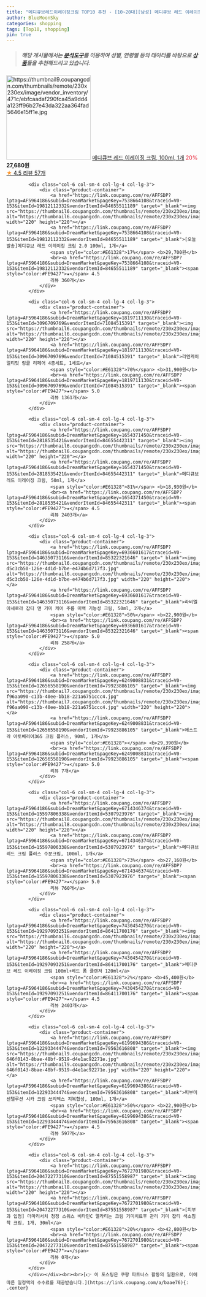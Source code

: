 ```yaml
---
title: "메디큐브레드이레이징크림 TOP10 추천 - [10~20대][남성] 메디큐브 레드 이레이징 크림, 100ml, 1개"
author: BlueMoonSky
categories: shopping
tags: [Top10, shopping]
pin: true
---
```


> ##### 해당 게시물에서는 [**분석도구**](https://itemscout.io/)를 이용하여 **성별**, **연령별** 등의 데이터를 바탕으로 [**상품**](https://link.coupang.com/a/baae76)들을 추천해드리고 있습니다.
<div class="container"><div class="row">
            <div class="col-6 col-sm-4 col-lg-4 col-lg-3">
                <div class="product-container">
                    <a href="https://link.coupang.com/re/AFFSDP?lptag=AF5964186&subid=DreamMarket&pageKey=1654371450&traceid=V0-153&itemId=13326473437&vendorItemId=84614518038" target="_blank"><img src="https://thumbnail9.coupangcdn.com/thumbnails/remote/230x230ex/image/vendor_inventory/471c/ebfcaadaf290fca45a9dd4a123ff96b27e43da322aa364fad5646e15ff1e.jpg" alt="https://thumbnail9.coupangcdn.com/thumbnails/remote/230x230ex/image/vendor_inventory/471c/ebfcaadaf290fca45a9dd4a123ff96b27e43da322aa364fad5646e15ff1e.jpg" width="220" height="220"></a>
                    <a href="https://link.coupang.com/re/AFFSDP?lptag=AF5964186&subid=DreamMarket&pageKey=1654371450&traceid=V0-153&itemId=13326473437&vendorItemId=84614518038" target="_blank">메디큐브 레드 이레이징 크림, 100ml, 1개</a>
                    <span style="color:#E61328">20%</span> <b>27,680원</b>
                    <br><a href="https://link.coupang.com/re/AFFSDP?lptag=AF5964186&subid=DreamMarket&pageKey=1654371450&traceid=V0-153&itemId=13326473437&vendorItemId=84614518038" target="_blank"><span style="color:#FE9427">★</span> 4.5
                    리뷰 57개</a>
                </div>
            </div>
            
            <div class="col-6 col-sm-4 col-lg-4 col-lg-3">
                <div class="product-container">
                    <a href="https://link.coupang.com/re/AFFSDP?lptag=AF5964186&subid=DreamMarket&pageKey=7538664108&traceid=V0-153&itemId=19812112332&vendorItemId=84655511189" target="_blank"><img src="https://thumbnail6.coupangcdn.com/thumbnails/remote/230x230ex/image/vendor_inventory/cae2/9edca42abdcd9dd648971e7efbc2a5905ce956b0fa198678bb5a267540d3.jpg" alt="https://thumbnail6.coupangcdn.com/thumbnails/remote/230x230ex/image/vendor_inventory/cae2/9edca42abdcd9dd648971e7efbc2a5905ce956b0fa198678bb5a267540d3.jpg" width="220" height="220"></a>
                    <a href="https://link.coupang.com/re/AFFSDP?lptag=AF5964186&subid=DreamMarket&pageKey=7538664108&traceid=V0-153&itemId=19812112332&vendorItemId=84655511189" target="_blank">[오늘발송]메디큐브 레드 이레이징 크림 2.0 100ml, 1개</a>
                    <span style="color:#E61328">17%</span> <b>29,700원</b>
                    <br><a href="https://link.coupang.com/re/AFFSDP?lptag=AF5964186&subid=DreamMarket&pageKey=7538664108&traceid=V0-153&itemId=19812112332&vendorItemId=84655511189" target="_blank"><span style="color:#FE9427">★</span> 4.5
                    리뷰 360개</a>
                </div>
            </div>
            
            <div class="col-6 col-sm-4 col-lg-4 col-lg-3">
                <div class="product-container">
                    <a href="https://link.coupang.com/re/AFFSDP?lptag=AF5964186&subid=DreamMarket&pageKey=1819711130&traceid=V0-153&itemId=3096709769&vendorItemId=71084515391" target="_blank"><img src="https://thumbnail6.coupangcdn.com/thumbnails/remote/230x230ex/image/vendor_inventory/46c2/d3f6fc721e8b77604d54a7b989e3e0099393e2a7995d4bd34ebdb0e021e0.jpg" alt="https://thumbnail6.coupangcdn.com/thumbnails/remote/230x230ex/image/vendor_inventory/46c2/d3f6fc721e8b77604d54a7b989e3e0099393e2a7995d4bd34ebdb0e021e0.jpg" width="220" height="220"></a>
                    <a href="https://link.coupang.com/re/AFFSDP?lptag=AF5964186&subid=DreamMarket&pageKey=1819711130&traceid=V0-153&itemId=3096709769&vendorItemId=71084515391" target="_blank">리엔케이 얼티밋 링클 리페어 4종세트, 1세트</a>
                    <span style="color:#E61328">70%</span> <b>31,900원</b>
                    <br><a href="https://link.coupang.com/re/AFFSDP?lptag=AF5964186&subid=DreamMarket&pageKey=1819711130&traceid=V0-153&itemId=3096709769&vendorItemId=71084515391" target="_blank"><span style="color:#FE9427">★</span> 5.0
                    리뷰 1361개</a>
                </div>
            </div>
            
            <div class="col-6 col-sm-4 col-lg-4 col-lg-3">
                <div class="product-container">
                    <a href="https://link.coupang.com/re/AFFSDP?lptag=AF5964186&subid=DreamMarket&pageKey=1654371450&traceid=V0-153&itemId=2818535421&vendorItemId=84655442311" target="_blank"><img src="https://thumbnail6.coupangcdn.com/thumbnails/remote/230x230ex/image/vendor_inventory/9c05/28cc33dfcd6f5b673556f16b56524d527536ef5f2cbd7c1818bc6d4aa238.jpg" alt="https://thumbnail6.coupangcdn.com/thumbnails/remote/230x230ex/image/vendor_inventory/9c05/28cc33dfcd6f5b673556f16b56524d527536ef5f2cbd7c1818bc6d4aa238.jpg" width="220" height="220"></a>
                    <a href="https://link.coupang.com/re/AFFSDP?lptag=AF5964186&subid=DreamMarket&pageKey=1654371450&traceid=V0-153&itemId=2818535421&vendorItemId=84655442311" target="_blank">메디큐브 레드 이레이징 크림, 50ml, 1개</a>
                    <span style="color:#E61328">81%</span> <b>18,930원</b>
                    <br><a href="https://link.coupang.com/re/AFFSDP?lptag=AF5964186&subid=DreamMarket&pageKey=1654371450&traceid=V0-153&itemId=2818535421&vendorItemId=84655442311" target="_blank"><span style="color:#FE9427">★</span> 4.5
                    리뷰 2403개</a>
                </div>
            </div>
            
            <div class="col-6 col-sm-4 col-lg-4 col-lg-3">
                <div class="product-container">
                    <a href="https://link.coupang.com/re/AFFSDP?lptag=AF5964186&subid=DreamMarket&pageKey=6936601617&traceid=V0-153&itemId=14635073116&vendorItemId=85322321646" target="_blank"><img src="https://thumbnail6.coupangcdn.com/thumbnails/remote/230x230ex/image/retail/images/4792720789507115-d5c3cb50-126e-4d1d-b7be-e474b6d717f3.jpg" alt="https://thumbnail6.coupangcdn.com/thumbnails/remote/230x230ex/image/retail/images/4792720789507115-d5c3cb50-126e-4d1d-b7be-e474b6d717f3.jpg" width="220" height="220"></a>
                    <a href="https://link.coupang.com/re/AFFSDP?lptag=AF5964186&subid=DreamMarket&pageKey=6936601617&traceid=V0-153&itemId=14635073116&vendorItemId=85322321646" target="_blank">라비엘 아세로라 잡티 앤 기미 케어 주름 미백 기능성 크림, 50ml, 2개</a>
                    <span style="color:#E61328">50%</span> <b>22,900원</b>
                    <br><a href="https://link.coupang.com/re/AFFSDP?lptag=AF5964186&subid=DreamMarket&pageKey=6936601617&traceid=V0-153&itemId=14635073116&vendorItemId=85322321646" target="_blank"><span style="color:#FE9427">★</span> 5.0
                    리뷰 258개</a>
                </div>
            </div>
            
            <div class="col-6 col-sm-4 col-lg-4 col-lg-3">
                <div class="product-container">
                    <a href="https://link.coupang.com/re/AFFSDP?lptag=AF5964186&subid=DreamMarket&pageKey=6249008831&traceid=V0-153&itemId=12656558190&vendorItemId=79923886105" target="_blank"><img src="https://thumbnail7.coupangcdn.com/thumbnails/remote/230x230ex/image/retail/images/974269076386460-f96aa090-c13b-40ee-bb18-221a6751ccc4.jpg" alt="https://thumbnail7.coupangcdn.com/thumbnails/remote/230x230ex/image/retail/images/974269076386460-f96aa090-c13b-40ee-bb18-221a6751ccc4.jpg" width="220" height="220"></a>
                    <a href="https://link.coupang.com/re/AFFSDP?lptag=AF5964186&subid=DreamMarket&pageKey=6249008831&traceid=V0-153&itemId=12656558190&vendorItemId=79923886105" target="_blank">에스트라 아토베리어365 크림 플러스, 90ml, 1개</a>
                    <span style="color:#E61328"></span> <b>29,390원</b>
                    <br><a href="https://link.coupang.com/re/AFFSDP?lptag=AF5964186&subid=DreamMarket&pageKey=6249008831&traceid=V0-153&itemId=12656558190&vendorItemId=79923886105" target="_blank"><span style="color:#FE9427">★</span> 5.0
                    리뷰 7개</a>
                </div>
            </div>
            
            <div class="col-6 col-sm-4 col-lg-4 col-lg-3">
                <div class="product-container">
                    <a href="https://link.coupang.com/re/AFFSDP?lptag=AF5964186&subid=DreamMarket&pageKey=6714346374&traceid=V0-153&itemId=15597806338&vendorItemId=5307923976" target="_blank"><img src="https://thumbnail8.coupangcdn.com/thumbnails/remote/230x230ex/image/vendor_inventory/5c6f/fc94b424877bef42235bd7a35a031df174184ff7fb77dc7303620105ef3d.jpg" alt="https://thumbnail8.coupangcdn.com/thumbnails/remote/230x230ex/image/vendor_inventory/5c6f/fc94b424877bef42235bd7a35a031df174184ff7fb77dc7303620105ef3d.jpg" width="220" height="220"></a>
                    <a href="https://link.coupang.com/re/AFFSDP?lptag=AF5964186&subid=DreamMarket&pageKey=6714346374&traceid=V0-153&itemId=15597806338&vendorItemId=5307923976" target="_blank">메디큐브 레드 크림 플러스 수분크림, 100ml, 1개</a>
                    <span style="color:#E61328">73%</span> <b>27,160원</b>
                    <br><a href="https://link.coupang.com/re/AFFSDP?lptag=AF5964186&subid=DreamMarket&pageKey=6714346374&traceid=V0-153&itemId=15597806338&vendorItemId=5307923976" target="_blank"><span style="color:#FE9427">★</span> 5.0
                    리뷰 760개</a>
                </div>
            </div>
            
            <div class="col-6 col-sm-4 col-lg-4 col-lg-3">
                <div class="product-container">
                    <a href="https://link.coupang.com/re/AFFSDP?lptag=AF5964186&subid=DreamMarket&pageKey=7430454270&traceid=V0-153&itemId=19297093251&vendorItemId=86411700176" target="_blank"><img src="https://thumbnail6.coupangcdn.com/thumbnails/remote/230x230ex/image/vendor_inventory/dd14/d80b25e04bdfb7310b32e99d25b1bf6ea7e5f231698578f1624ca2330f9d.jpg" alt="https://thumbnail6.coupangcdn.com/thumbnails/remote/230x230ex/image/vendor_inventory/dd14/d80b25e04bdfb7310b32e99d25b1bf6ea7e5f231698578f1624ca2330f9d.jpg" width="220" height="220"></a>
                    <a href="https://link.coupang.com/re/AFFSDP?lptag=AF5964186&subid=DreamMarket&pageKey=7430454270&traceid=V0-153&itemId=19297093251&vendorItemId=86411700176" target="_blank">메디큐브 레드 이레이징 크림 100ml+레드 폼 클렌저 120ml</a>
                    <span style="color:#E61328">2%</span> <b>45,400원</b>
                    <br><a href="https://link.coupang.com/re/AFFSDP?lptag=AF5964186&subid=DreamMarket&pageKey=7430454270&traceid=V0-153&itemId=19297093251&vendorItemId=86411700176" target="_blank"><span style="color:#FE9427">★</span> 4.5
                    리뷰 2403개</a>
                </div>
            </div>
            
            <div class="col-6 col-sm-4 col-lg-4 col-lg-3">
                <div class="product-container">
                    <a href="https://link.coupang.com/re/AFFSDP?lptag=AF5964186&subid=DreamMarket&pageKey=6199694386&traceid=V0-153&itemId=12293344474&vendorItemId=79563616808" target="_blank"><img src="https://thumbnail9.coupangcdn.com/thumbnails/remote/230x230ex/image/retail/images/1942930813239641-646f0143-8bae-48bf-9519-d4e1ac92271e.jpg" alt="https://thumbnail9.coupangcdn.com/thumbnails/remote/230x230ex/image/retail/images/1942930813239641-646f0143-8bae-48bf-9519-d4e1ac92271e.jpg" width="220" height="220"></a>
                    <a href="https://link.coupang.com/re/AFFSDP?lptag=AF5964186&subid=DreamMarket&pageKey=6199694386&traceid=V0-153&itemId=12293344474&vendorItemId=79563616808" target="_blank">피부미 센텔루션 시카 크림 쓰리엑스 지복합성, 100ml, 1개</a>
                    <span style="color:#E61328">50%</span> <b>22,900원</b>
                    <br><a href="https://link.coupang.com/re/AFFSDP?lptag=AF5964186&subid=DreamMarket&pageKey=6199694386&traceid=V0-153&itemId=12293344474&vendorItemId=79563616808" target="_blank"><span style="color:#FE9427">★</span> 4.5
                    리뷰 597개</a>
                </div>
            </div>
            
            <div class="col-6 col-sm-4 col-lg-4 col-lg-3">
                <div class="product-container">
                    <a href="https://link.coupang.com/re/AFFSDP?lptag=AF5964186&subid=DreamMarket&pageKey=7672701980&traceid=V0-153&itemId=20472277310&vendorItemId=87551558987" target="_blank"><img src="https://thumbnail8.coupangcdn.com/thumbnails/remote/230x230ex/image/vendor_inventory/2c5c/8230cf28f42b61a29163037a6a8f21289bce3f880040e7bcc412907f1a51.jpg" alt="https://thumbnail8.coupangcdn.com/thumbnails/remote/230x230ex/image/vendor_inventory/2c5c/8230cf28f42b61a29163037a6a8f21289bce3f880040e7bcc412907f1a51.jpg" width="220" height="220"></a>
                    <a href="https://link.coupang.com/re/AFFSDP?lptag=AF5964186&subid=DreamMarket&pageKey=7672701980&traceid=V0-153&itemId=20472277310&vendorItemId=87551558987" target="_blank">[피부과 입점] 더마리서치 청정 스위스 비타민C 멜라티논 크림 기미치료후 관리 기미 잡티 색소침착 크림, 1개, 30ml</a>
                    <span style="color:#E61328">20%</span> <b>42,800원</b>
                    <br><a href="https://link.coupang.com/re/AFFSDP?lptag=AF5964186&subid=DreamMarket&pageKey=7672701980&traceid=V0-153&itemId=20472277310&vendorItemId=87551558987" target="_blank"><span style="color:#FE9427">★</span> 
                    리뷰 0개</a>
                </div>
            </div>
            </div></div><br><br>[👉 이 포스팅은 쿠팡 파트너스 활동의 일환으로, 이에 따른 일정액의 수수료를 제공받습니다.](https://link.coupang.com/a/baae76){: .center}